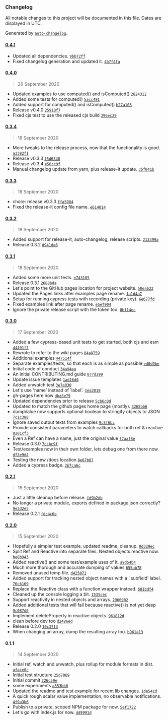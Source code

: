 ### Changelog

All notable changes to this project will be documented in this file. Dates are displayed in UTC.

Generated by [`auto-changelog`](https://github.com/CookPete/auto-changelog).

#### [0.4.1](https://github.com/appurist/reactivator/compare/0.4.0...0.4.1)

- Updated all dependencies. [`9bb72ff`](https://github.com/appurist/reactivator/commit/9bb72ffd25ed1a5093b8214d3e5fde6af77fb0ce)
- Fixed changelog generation and updated it. [`4b7f4fa`](https://github.com/appurist/reactivator/commit/4b7f4fab64afa39e2920d3f2b218618ea8f1b00b)

#### [0.4.0](https://github.com/appurist/reactivator/compare/0.3.4...0.4.0)

> 26 September 2020

- Updated examples to use computed() and isComputed() [`2824312`](https://github.com/appurist/reactivator/commit/28243129b49b19893339957f6c3cbbdcf8dddc70)
- Added some tests for computed() [`5acc491`](https://github.com/appurist/reactivator/commit/5acc491e060fbf58c9e95ed05f05be9a398d594d)
- Added support for computed() and isComputed() [`b27a105`](https://github.com/appurist/reactivator/commit/b27a105e1a813cbc664ad61a1e2389de1daaa523)
- Release v0.4.0 [`25918f7`](https://github.com/appurist/reactivator/commit/25918f760ab26325ee984ca8bbd804340f115995)
- Fixed cjs test to use the released cjs build [`396ec29`](https://github.com/appurist/reactivator/commit/396ec2966db9097a3239a9e874c33b58daf5c3b7)

#### [0.3.4](https://github.com/appurist/reactivator/compare/0.3.3...0.3.4)

> 18 September 2020

- More tweaks to the release process, now that the functionality is good. [`a3382f1`](https://github.com/appurist/reactivator/commit/a3382f165becb075fdf7f964d9f4fa4e3cc2c06a)
- Release v0.3.3 [`f5d6348`](https://github.com/appurist/reactivator/commit/f5d63481837f0f1ed83a8fb3154138501b61569c)
- Release v0.3.4 [`e50cc9f`](https://github.com/appurist/reactivator/commit/e50cc9f295ee0b5f2c4672851343ed35850f8d63)
- Manual changelog update from yarn, plus release-it update. [`3bf041b`](https://github.com/appurist/reactivator/commit/3bf041b77635b796e61e37189222d6ebbd13e70b)

#### [0.3.3](https://github.com/appurist/reactivator/compare/0.3.2...0.3.3)

> 18 September 2020

- chore: release v0.3.3 [`ffa5084`](https://github.com/appurist/reactivator/commit/ffa50849d2bbc26020a6fb3beef93e430b568478)
- Fixed the release-it config file name. [`e614014`](https://github.com/appurist/reactivator/commit/e614014c6927b7bba6f4bfb2a7f2b2312692ace7)

#### [0.3.2](https://github.com/appurist/reactivator/compare/0.3.1...0.3.2)

> 18 September 2020

- Added support for release-it, auto-changelog, release scripts. [`213399a`](https://github.com/appurist/reactivator/commit/213399a1bc5101cf5ff6aa9168570dc2fad0d833)
- Release 0.3.2 [`d941da6`](https://github.com/appurist/reactivator/commit/d941da6670a87501ce292f0a6ffd5df07008f8f3)

#### [0.3.1](https://github.com/appurist/reactivator/compare/0.3.0...0.3.1)

> 18 September 2020

- Added some more unit tests. [`e743105`](https://github.com/appurist/reactivator/commit/e7431057207c3829217b7f1ecd58f5ff8910b757)
- Release 0.3.1 [`2688bda`](https://github.com/appurist/reactivator/commit/2688bda44323847969f15a05542932ddfb3a50e9)
- Let's point to the GitHub pages location for project website. [`50ea622`](https://github.com/appurist/reactivator/commit/50ea622f93376784bb95ca31d6b1472bbcfd42e5)
- Updated the Pages links after examples page rename. [`1a1d4a7`](https://github.com/appurist/reactivator/commit/1a1d4a7ab8b5bcfe69a5a940cd1f6626ab678648)
- Setup for running cypress tests with recording (private key). [`6e677fd`](https://github.com/appurist/reactivator/commit/6e677fdefe34f75f8e6a997d54f3433bc4eb627d)
- Fixed examples link after page rename. [`e5ef904`](https://github.com/appurist/reactivator/commit/e5ef904488990f846c4cbf46a97028aad9bbc7ab)
- Ignore the private release script with the token too. [`8bf14ec`](https://github.com/appurist/reactivator/commit/8bf14ec9b603c181e2a1d8b52ae7eda958ff6e96)

#### [0.3.0](https://github.com/appurist/reactivator/compare/0.2.1...0.3.0)

> 17 September 2020

- Added a few cypress-based unit tests to get started, both cjs and esm [`d4491f7`](https://github.com/appurist/reactivator/commit/d4491f76c4e751c28521b56d96d00587001b44b2)
- Rewrote to refer to the wiki pages [`84a8759`](https://github.com/appurist/reactivator/commit/84a8759d36fd32034e2d173ff9fc668bbff9da36)
- Additional examples [`447514f`](https://github.com/appurist/reactivator/commit/447514fc9b2af83c2fa4785ccaf47f40be56487a)
- Separate examples/tests, so that each is as simple as possible [`ed0d9be`](https://github.com/appurist/reactivator/commit/ed0d9bec1c4e0586120885f286928bc819dd6805)
- Initial code of conduct [`34a94ea`](https://github.com/appurist/reactivator/commit/34a94ea93425cdc8e2f3ae851b23788c87fba838)
- An initial CONTRIBUTING.md guide [`077d299`](https://github.com/appurist/reactivator/commit/077d299ecc48e8157a59878d0efde85a9a018953)
- Update issue templates [`1ad16d6`](https://github.com/appurist/reactivator/commit/1ad16d6526a4706751675fe07f6ab57c040fd779)
- Added unwatch test [`3e7a030`](https://github.com/appurist/reactivator/commit/3e7a0302b57a9699531822bc643a8806ab74defd)
- Let's use 'name' instead of 'label'. [`1ea2818`](https://github.com/appurist/reactivator/commit/1ea281889d446d32320da231c858478a1f258941)
- gh-pages here now [`dba3e79`](https://github.com/appurist/reactivator/commit/dba3e79cb14bd18d273fafe5b33bbffd81823ffc)
- Updated dependencies prior to release [`5cb6c0d`](https://github.com/appurist/reactivator/commit/5cb6c0d655aeddb88da3d0a9e183f4d0da9a940e)
- Updated to match the github pages home page (mostly). [`3265bb6`](https://github.com/appurist/reactivator/commit/3265bb699c5a2484c55225eabc2e1b0809135e18)
- dumpValue now supports optional boolean to stringify objects to JSON [`7c1c388`](https://github.com/appurist/reactivator/commit/7c1c388a935651d5188d832cded333b5eadecca1)
- Ignore saved output texts from examples [`9c5f6bc`](https://github.com/appurist/reactivator/commit/9c5f6bc12d860a7a5e733aeafdb76dccb876e58c)
- Provide consistent parameters to watch callbacks for both ref & reactive [`8201cf3`](https://github.com/appurist/reactivator/commit/8201cf35756a1f77ae9104949165183e11475fef)
- Even a Ref can have a name, just the original value [`f7aaf8e`](https://github.com/appurist/reactivator/commit/f7aaf8ec5300a4abc351949cffcfed60f6f0ff76)
- Release 0.3.0 [`7ccbc9f`](https://github.com/appurist/reactivator/commit/7ccbc9f658ded828ae74be2357a964922baef378)
- Test/examples now in their own folder, lets debug one from there now. [`df3e9d4`](https://github.com/appurist/reactivator/commit/df3e9d422228743533a33c81aa107d5fe5bd811a)
- Testing the new /docs location [`8e67b87`](https://github.com/appurist/reactivator/commit/8e67b87c46d4612364f6ce9f9161af8f5dd43a4d)
- Added a cypress badge. [`2b7ca6c`](https://github.com/appurist/reactivator/commit/2b7ca6c62c02bf457594559b71f09dace4ed6be9)

#### [0.2.1](https://github.com/appurist/reactivator/compare/0.2.0...0.2.1)

> 16 September 2020

- Just a little cleanup before release. [`fd9b2db`](https://github.com/appurist/reactivator/commit/fd9b2db13ccc6e565a31103e7354ca954c28cfe9)
- No longer a private module, exports defined in package.json correctly? [`9e3d2e5`](https://github.com/appurist/reactivator/commit/9e3d2e5310739a60cebe726686c2b0c5d6814eec)
- Release 0.2.1 [`fdc4c6e`](https://github.com/appurist/reactivator/commit/fdc4c6e8f4a35ebf262eab3db4d5361d0dc43d25)

#### [0.2.0](https://github.com/appurist/reactivator/compare/0.1.1...0.2.0)

> 15 September 2020

- Hopefully a simpler test example, updated readme, cleanup. [`0d329ec`](https://github.com/appurist/reactivator/commit/0d329ecaf2a31f78a15d3ed50bd3fee44fae3474)
- Split Ref and Reactive into separate files. Nested objects reactive now. [`be8b943`](https://github.com/appurist/reactivator/commit/be8b94390ef6847dc591bf56ea50bdde49d1ec83)
- Added reactive() and some test/example uses of it. [`a9d54b4`](https://github.com/appurist/reactivator/commit/a9d54b4ffa160bca0d0d4e15c6c1949dc108d891)
- Much more thorough and accurate dumping of values [`655ab78`](https://github.com/appurist/reactivator/commit/655ab78f34ed8a6dcc0b8e6fcf3f7ab8aab24834)
- Removed unused temp file. [`d425071`](https://github.com/appurist/reactivator/commit/d4250712932a3664ad4071744fcddada52cad296)
- Added support for tracking nested object names with a '.subfield' label. [`76c6169`](https://github.com/appurist/reactivator/commit/76c616931c858558ceb61f655babed1d488501fe)
- Replace the Reactive class with a function wrapper instead. [`681bdf4`](https://github.com/appurist/reactivator/commit/681bdf42e5f78d166e954eacb61a869c8fa1795d)
- Cleaned up the console logging a bit. [`1535cec`](https://github.com/appurist/reactivator/commit/1535ceca5e016c291f48688b8c0eebbd6d7757d3)
- Support reactivity in nested objects and arrays. [`2066902`](https://github.com/appurist/reactivator/commit/2066902653aeb0ace058e726620c71dfe51b5434)
- Added additional tests that will fail because reactive() is not yet deep [`9c087d6`](https://github.com/appurist/reactivator/commit/9c087d619c1d72a12d3ef7c264e5fb746e9938c0)
- Implement deleteProperty in reactive objects. [`961812d`](https://github.com/appurist/reactivator/commit/961812d1504bca4b3dd92f5911b165fbd8c9a47d)
- clean before dev too [`d2486ed`](https://github.com/appurist/reactivator/commit/d2486edb6f7d6231be8f931e1081cb4dd5d8a287)
- Release 0.2.0 [`10c3713`](https://github.com/appurist/reactivator/commit/10c37132d588c023e5018d0ec3d7716742a1d3f5)
- When changing an array, dump the resulting array too. [`b961a13`](https://github.com/appurist/reactivator/commit/b961a13149d6dc7671ceabde482bb728bd18d997)

#### 0.1.1

> 14 September 2020

- Initial ref, watch and unwatch, plus rollup for module formats in dist. [`aface0c`](https://github.com/appurist/reactivator/commit/aface0cb612e9c8957dd8275b7c5faadf0c01736)
- Initial test structure [`25d7069`](https://github.com/appurist/reactivator/commit/25d7069517a38ffa32ddb9cd13755e7553b13a06)
- Initial commit [`226c59e`](https://github.com/appurist/reactivator/commit/226c59e756b1ceff778f821bc6ea66c188dbb3d2)
- some experiments [`a353bb0`](https://github.com/appurist/reactivator/commit/a353bb01165ec72e936b1cd289d0474d633c5bf9)
- Updated the readme and test example for recent lib changes. [`1de541d`](https://github.com/appurist/reactivator/commit/1de541dff30e28cd02bd45a62ddcd9dbf97f9aed)
- A quick rough scalar value implementation, no observable notifications. [`4f9a3b6`](https://github.com/appurist/reactivator/commit/4f9a3b65a8caba3708ed3aa5779a80ad8f963a77)
- Publish to a private, scoped NPM package for now. [`5ef1722`](https://github.com/appurist/reactivator/commit/5ef1722e451a6ea8eb7ebb4507c64c1c8d7b4a7a)
- Let's go with index.js for now. [`dd9991d`](https://github.com/appurist/reactivator/commit/dd9991df2bacdfb6681a8777dddd3609530e64c4)
